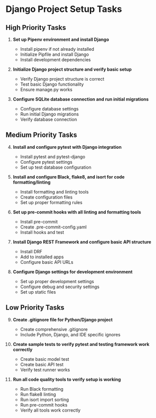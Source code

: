 # Django Project Setup Tasks

## High Priority Tasks
1. **Set up Pipenv environment and install Django**
   - Install pipenv if not already installed
   - Initialize Pipfile and install Django
   - Install development dependencies

2. **Initialize Django project structure and verify basic setup**
   - Verify Django project structure is correct
   - Test basic Django functionality
   - Ensure manage.py works

3. **Configure SQLite database connection and run initial migrations**
   - Configure database settings
   - Run initial Django migrations
   - Verify database connection

## Medium Priority Tasks
4. **Install and configure pytest with Django integration**
   - Install pytest and pytest-django
   - Configure pytest settings
   - Set up test database configuration

5. **Install and configure Black, flake8, and isort for code formatting/linting**
   - Install formatting and linting tools
   - Create configuration files
   - Set up proper formatting rules

6. **Set up pre-commit hooks with all linting and formatting tools**
   - Install pre-commit
   - Create .pre-commit-config.yaml
   - Install hooks and test

7. **Install Django REST Framework and configure basic API structure**
   - Install DRF
   - Add to installed apps
   - Configure basic API URLs

8. **Configure Django settings for development environment**
   - Set up proper development settings
   - Configure debug and security settings
   - Set up static files

## Low Priority Tasks
9. **Create .gitignore file for Python/Django project**
   - Create comprehensive .gitignore
   - Include Python, Django, and IDE specific ignores

10. **Create sample tests to verify pytest and testing framework work correctly**
    - Create basic model test
    - Create basic API test
    - Verify test runner works

11. **Run all code quality tools to verify setup is working**
    - Run Black formatting
    - Run flake8 linting
    - Run isort import sorting
    - Run pre-commit hooks
    - Verify all tools work correctly
